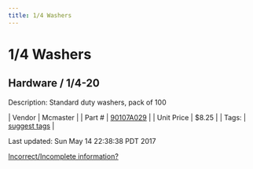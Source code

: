 ```yaml
---
title: 1/4 Washers
---
```


# 1/4 Washers
## Hardware / 1/4-20
Description: 	Standard duty washers, pack of 100 

| Vendor | Mcmaster | 
| Part # | [90107A029](https://www.mcmaster.com/#90107A029) | 
| Unit Price | $8.25 | 
| Tags: | [suggest tags](https://docs.google.com/forms/d/e/1FAIpQLSeWyY8v3RgOty-MyWmh9U0iivNYN_molChYyS-0U-o-kOAv_g/viewform) | 

Last updated: Sun May 14 22:38:38 PDT 2017

 [Incorrect/Incomplete information?](https://docs.google.com/forms/d/e/1FAIpQLSeWyY8v3RgOty-MyWmh9U0iivNYN_molChYyS-0U-o-kOAv_g/viewform)
